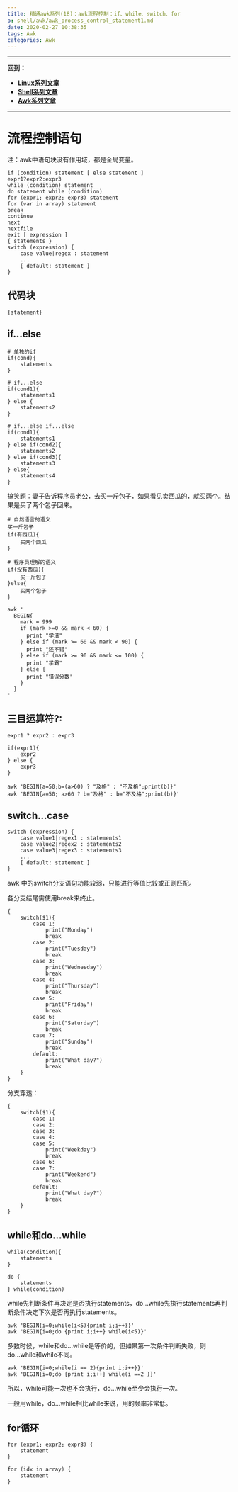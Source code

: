 ```yaml
---
title: 精通awk系列(18)：awk流程控制：if、while、switch、for
p: shell/awk/awk_process_control_statement1.md
date: 2020-02-27 10:38:35
tags: Awk
categories: Awk
---
```


--------

**回到：**  
- **[Linux系列文章](/linux/index)**  
- **[Shell系列文章](/shell/index)**  
- **[Awk系列文章](/shell/awk/index)**  

--------

# 流程控制语句

注：awk中语句块没有作用域，都是全局变量。

```
if (condition) statement [ else statement ]
expr1?expr2:expr3
while (condition) statement
do statement while (condition)
for (expr1; expr2; expr3) statement
for (var in array) statement
break
continue
next
nextfile
exit [ expression ]
{ statements }
switch (expression) {
    case value|regex : statement
    ...
    [ default: statement ]
}
```

## 代码块

```
{statement}
```

## if...else

```
# 单独的if
if(cond){
    statements
}

# if...else
if(cond1){
    statements1
} else {
    statements2
}

# if...else if...else
if(cond1){
    statements1
} else if(cond2){
    statements2
} else if(cond3){
    statements3
} else{
    statements4
}
```

搞笑题：妻子告诉程序员老公，去买一斤包子，如果看见卖西瓜的，就买两个。结果是买了两个包子回来。

```
# 自然语言的语义
买一斤包子
if(有西瓜){
    买两个西瓜
}

# 程序员理解的语义
if(没有西瓜){
    买一斤包子
}else{
    买两个包子
}
```

```
awk '
  BEGIN{
    mark = 999
    if (mark >=0 && mark < 60) {
      print "学渣"
    } else if (mark >= 60 && mark < 90) {
      print "还不错"
    } else if (mark >= 90 && mark <= 100) {
      print "学霸"
    } else {
      print "错误分数"
    }
  }
'
```

## 三目运算符?:

```
expr1 ? expr2 : expr3

if(expr1){
    expr2
} else {
    expr3
}
```

```
awk 'BEGIN{a=50;b=(a>60) ? "及格" : "不及格";print(b)}'
awk 'BEGIN{a=50; a>60 ? b="及格" : b="不及格";print(b)}' 
```


## switch...case

```
switch (expression) {
    case value1|regex1 : statements1
    case value2|regex2 : statements2
    case value3|regex3 : statements3
    ...
    [ default: statement ]
}
```

awk 中的switch分支语句功能较弱，只能进行等值比较或正则匹配。

各分支结尾需使用break来终止。

```
{
    switch($1){
        case 1:
            print("Monday")
            break
        case 2:
            print("Tuesday")
            break
        case 3:
            print("Wednesday")
            break
        case 4:
            print("Thursday")
            break
        case 5:
            print("Friday")
            break
        case 6:
            print("Saturday")
            break
        case 7:
            print("Sunday")
            break
        default:
            print("What day?")
            break
    }
}
```

分支穿透：
```
{
    switch($1){
        case 1:
        case 2:
        case 3:
        case 4:
        case 5:
            print("Weekday")
            break
        case 6:
        case 7:
            print("Weekend")
            break
        default:
            print("What day?")
            break
    }
}
```


## while和do...while

```
while(condition){
    statements
}

do {
    statements
} while(condition)
```

while先判断条件再决定是否执行statements，do...while先执行statements再判断条件决定下次是否再执行statements。

```
awk 'BEGIN{i=0;while(i<5){print i;i++}}'
awk 'BEGIN{i=0;do {print i;i++} while(i<5)}'
```

多数时候，while和do...while是等价的，但如果第一次条件判断失败，则do...while和while不同。
```
awk 'BEGIN{i=0;while(i == 2){print i;i++}}'
awk 'BEGIN{i=0;do {print i;i++} while(i ==2 )}'
```

所以，while可能一次也不会执行，do...while至少会执行一次。

一般用while，do...while相比while来说，用的频率非常低。


## for循环

```
for (expr1; expr2; expr3) {
    statement
}

for (idx in array) {
    statement
}
```
